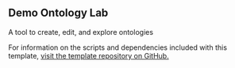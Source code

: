 ## Demo Ontology Lab

A tool to create, edit, and explore ontologies

For information on the scripts and dependencies included with this template,
[visit the template repository on GitHub.](https://github.com/utori-dev/template-react-app-prototype)

